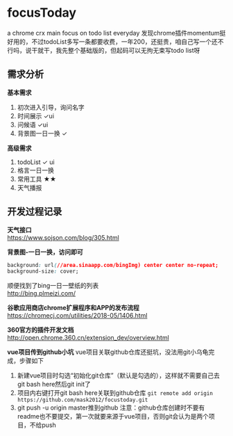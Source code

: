 # focusToday 
a chrome crx main focus on todo list everyday
发现chrome插件momentum挺好用的，不过todoList多写一条都要收费，一年200，还挺贵，咱自己写一个还不行吗，说干就干，我先整个基础版的，但起码可以无拘无束写todo list呀


## 需求分析
**基本需求**
1. 初次进入引导，询问名字
2. 时间展示 ✓ui
3. 问候语 ✓ui
4. 背景图一日一换 ✓

**高级需求**
1. todoList  ✓ ui
2. 格言一日一换
3. 常用工具 ★★
4. 天气播报


## 开发过程记录
**天气接口**  
https://www.sojson.com/blog/305.html

**背景图-一日一换，访问即可**  
```css
background: url(//area.sinaapp.com/bingImg) center center no-repeat; 
background-size: cover;
```

顺便找到了bing一日一壁纸的列表   
 http://bing.plmeizi.com/

**谷歌应用商店chrome扩展程序和APP的发布流程**   
https://chromecj.com/utilities/2018-05/1406.html

**360官方的插件开发文档**  
http://open.chrome.360.cn/extension_dev/overview.html

**vue项目传到github小坑**
vue项目关联github仓库还挺坑，没法用git小乌龟完成，步骤如下
1. 新建vue项目时勾选“初始化git仓库”（默认是勾选的），这样就不需要自己去git bash here然后git init了
2. 项目内右键打开git bash here关联到github仓库 ```git remote add origin https://github.com/mask2012/focustoday.git```
3. git push -u origin master推到github
注意：github仓库创建时不要有readme也不要提交，第一次就要来源于vue项目，否则git会认为是两个项目，不给push












